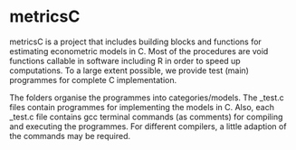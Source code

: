 # metricsC
metricsC is a project that includes building blocks and functions for estimating econometric models in C. Most of the procedures are void functions callable in software including R in order to speed up computations. To a large extent possible, we provide test (main) programmes for complete C implementation.

The folders organise the programmes into categories/models. The _test.c files contain programmes for implementing the models in C. Also, each  _test.c file contains gcc terminal commands (as comments) for compiling and executing the programmes. For different compilers, a little adaption of the commands may be required.


